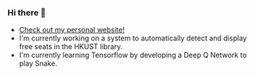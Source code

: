 ### Hi there 👋
* [Check out my personal website!](https://hcylam745.github.io/#/)
* I'm currently working on a system to automatically detect and display free seats in the HKUST library.
* I'm currently learning Tensorflow by developing a Deep Q Network to play Snake.

<!--
**hcylam745/hcylam745** is a ✨ _special_ ✨ repository because its `README.md` (this file) appears on your GitHub profile.

Here are some ideas to get you started:

- 🔭 I’m currently working on ...
- 🌱 I’m currently learning ...
- 👯 I’m looking to collaborate on ...
- 🤔 I’m looking for help with ...
- 💬 Ask me about ...
- 📫 How to reach me: ...
- 😄 Pronouns: ...
- ⚡ Fun fact: ...
-->

